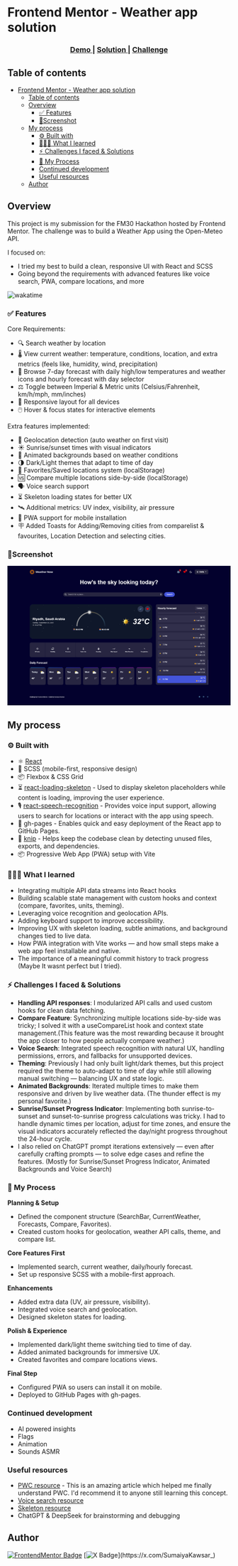 # Frontend Mentor - Weather app solution

 
<div align="center">
  <h3>
    <a href="https://sumaiyakawsar.github.io/weather-app-challenge/">
      Demo
    </a>
    <span> | </span>
    <a href="https://github.com/sumaiyakawsar/weather-app-challenge/">
      Solution
    </a>
    <span> | </span>
    <a href="https://www.frontendmentor.io/challenges/weather-app-K1FhddVm49">
      Challenge
    </a>
  </h3>
</div>
 
 

## Table of contents

- [Frontend Mentor - Weather app solution](#frontend-mentor---weather-app-solution)
  - [Table of contents](#table-of-contents)
  - [Overview](#overview)
    - [✅ Features](#-features)
    - [📔Screenshot](#screenshot)
  - [My process](#my-process)
    - [⚙️ Built with](#️-built-with)
    - [👩🏻‍🎓 What I learned](#-what-i-learned)
    - [⚡ Challenges I faced \& Solutions](#-challenges-i-faced--solutions)
    - [🧩 My Process](#-my-process)
    - [Continued development](#continued-development)
    - [Useful resources](#useful-resources)
  - [Author](#author)

 
## Overview
This project is my submission for the FM30 Hackathon hosted by Frontend Mentor. The challenge was to build a Weather App using the Open-Meteo API. 

I focused on:
- I tried my best to build a clean, responsive UI with React and SCSS
- Going beyond the requirements with advanced features like voice search, PWA, compare locations, and more
 
![wakatime](https://wakatime.com/badge/github/sumaiyakawsar/weather-app-challenge.svg)
 
### ✅ Features

Core Requirements:
- 🔍 Search weather by location
- 🌡️ View current weather: temperature, conditions, location, and extra metrics (feels like, humidity, wind, precipitation)
- 📅 Browse 7-day forecast with daily high/low temperatures and weather icons and hourly forecast with day selector
- ⚖️ Toggle between Imperial & Metric units (Celsius/Fahrenheit, km/h/mph, mm/inches)
- 📱 Responsive layout for all devices
- 🖱️ Hover & focus states for interactive elements

Extra features implemented:
- 📍 Geolocation detection (auto weather on first visit)
- ☀️ Sunrise/sunset times with visual indicators
- 🌈 Animated backgrounds based on weather conditions
- 🌗 Dark/Light themes that adapt to time of day
- 💾 Favorites/Saved locations system (localStorage)
- 🆚 Compare multiple locations side-by-side (localStorage)
- 🗣️ Voice search support
- ⏳ Skeleton loading states for better UX
- 🛰️ Additional metrics: UV index, visibility, air pressure
- 📲 PWA support for mobile installation
- 🪧 Added Toasts for Adding/Removing cities from comparelist & favourites, Location Detection and selecting cities. 

### 📔Screenshot

![](./Screenshot.png)


## My process

### ⚙️ Built with
- ⚛️ [React](https://reactjs.org/)
- 🎨 SCSS (mobile-first, responsive design)
- 📦 Flexbox & CSS Grid 
- ⏳ [react-loading-skeleton](https://github.com/dvtng/react-loading-skeleton#readme) - Used to display skeleton placeholders while content is loading, improving the user experience.
- 🎙️ [react-speech-recognition](https://github.com/JamesBrill/react-speech-recognition) - Provides voice input support, allowing users to search for locations or interact with the app using speech.
- 🚀 gh-pages - Enables quick and easy deployment of the React app to GitHub Pages.
- 🧹 [knip](https://knip.dev/) - Helps keep the codebase clean by detecting unused files, exports, and dependencies.
- 📦 Progressive Web App (PWA) setup with Vite


### 👩🏻‍🎓 What I learned
- Integrating multiple API data streams into React hooks
- Building scalable state management with custom hooks and context (compare, favorites, units, theming).
- Leveraging voice recognition and geolocation APIs.
- Adding keyboard support to improve accessibility.
- Improving UX with skeleton loading, subtle animations, and background changes tied to live data.
- How PWA integration with Vite works — and how small steps make a web app feel installable and native.
- The importance of a meaningful commit history to track progress (Maybe It wasnt perfect but I tried).
  
### ⚡ Challenges I faced & Solutions
- **Handling API responses**: I modularized API calls and used custom hooks for clean data fetching.
- **Compare Feature**: Synchronizing multiple locations side-by-side was tricky; I solved it with a useCompareList hook and context state management.(This feature was the most rewarding because it brought the app closer to how people actually compare weather.)
- **Voice Search**: Integrated speech recognition with natural UX, handling permissions, errors, and fallbacks for unsupported devices.  
- **Theming**: Previously I had only built light/dark themes, but this project required the theme to auto-adapt to time of day while still allowing manual switching — balancing UX and state logic.
- **Animated Backgrounds**: Iterated multiple times to make them responsive and driven by live weather data. (The thunder effect is my personal favorite.) 
- **Sunrise/Sunset Progress Indicator**: Implementing both sunrise-to-sunset and sunset-to-sunrise progress calculations was tricky. I had to handle dynamic times per location, adjust for time zones, and ensure the visual indicators accurately reflected the day/night progress throughout the 24-hour cycle. 
- I also relied on ChatGPT prompt iterations extensively — even after carefully crafting prompts — to solve edge cases and refine the features. (Mostly for Sunrise/Sunset Progress Indicator, Animated Backgrounds and Voice Search) 

### 🧩 My Process

**Planning & Setup**
- Defined the component structure (SearchBar, CurrentWeather, Forecasts, Compare, Favorites).
- Created custom hooks for geolocation, weather API calls, theme, and compare list.

**Core Features First**
- Implemented search, current weather, daily/hourly forecast.
- Set up responsive SCSS with a mobile-first approach.

**Enhancements**
- Added extra data (UV, air pressure, visibility).
- Integrated voice search and geolocation.
- Designed skeleton states for loading.

**Polish & Experience**
- Implemented dark/light theme switching tied to time of day.
- Added animated backgrounds for immersive UX.
- Created favorites and compare locations views.

**Final Step**
- Configured PWA so users can install it on mobile.
- Deployed to GitHub Pages with gh-pages.

### Continued development
- AI powered insights
- Flags
- Animation
- Sounds ASMR

### Useful resources
- [PWC resource](https://dev.to/hamdankhan364/simplifying-progressive-web-app-pwa-development-with-vite-a-beginners-guide-38cf) - This is an amazing article which helped me finally understand PWC. I'd recommend it to anyone still learning this concept.
- [Voice search resource](https://www.youtube.com/watch?v=xJ_V55awyIo)
- [Skeleton resource](https://www.youtube.com/watch?v=g74Q0wRc6BQ&t=63s)
- ChatGPT & DeepSeek for brainstorming and debugging

## Author

<!-- - Website - [Add your name here](https://www.your-site.com) -->
[![FrontendMentor Badge](https://img.shields.io/badge/-_SumaiyaKawsar_-3F54A3?style=plastic&labelColor=3F54A3&logo=frontend-mentor&logoColor=white&link=https://www.frontendmentor.io/profile/sumaiyakawsar)](https://www.frontendmentor.io/profile/sumaiyakawsar) [![X Badge](https://img.shields.io/badge/-_SumaiyaKawsar_-black?style=plastic&labelColor=black&logo=X&logoColor=white&link=https://x.com/SumaiyaKawsar_)](https://x.com/SumaiyaKawsar_)